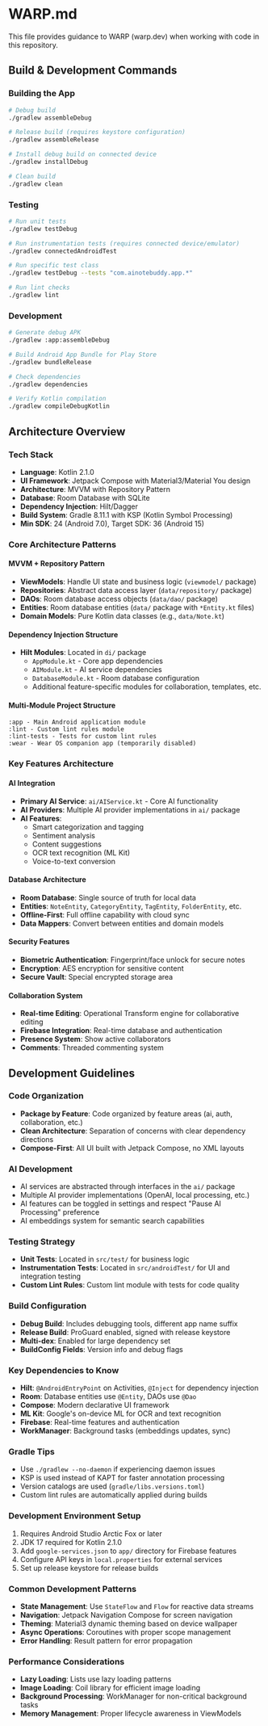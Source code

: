 # WARP.md

This file provides guidance to WARP (warp.dev) when working with code in this repository.

## Build & Development Commands

### Building the App
```bash
# Debug build
./gradlew assembleDebug

# Release build (requires keystore configuration)
./gradlew assembleRelease

# Install debug build on connected device
./gradlew installDebug

# Clean build
./gradlew clean
```

### Testing
```bash
# Run unit tests
./gradlew testDebug

# Run instrumentation tests (requires connected device/emulator)
./gradlew connectedAndroidTest

# Run specific test class
./gradlew testDebug --tests "com.ainotebuddy.app.*"

# Run lint checks
./gradlew lint
```

### Development
```bash
# Generate debug APK
./gradlew :app:assembleDebug

# Build Android App Bundle for Play Store
./gradlew bundleRelease

# Check dependencies
./gradlew dependencies

# Verify Kotlin compilation
./gradlew compileDebugKotlin
```

## Architecture Overview

### Tech Stack
- **Language**: Kotlin 2.1.0
- **UI Framework**: Jetpack Compose with Material3/Material You design
- **Architecture**: MVVM with Repository Pattern
- **Database**: Room Database with SQLite
- **Dependency Injection**: Hilt/Dagger
- **Build System**: Gradle 8.11.1 with KSP (Kotlin Symbol Processing)
- **Min SDK**: 24 (Android 7.0), Target SDK: 36 (Android 15)

### Core Architecture Patterns

#### MVVM + Repository Pattern
- **ViewModels**: Handle UI state and business logic (`viewmodel/` package)
- **Repositories**: Abstract data access layer (`data/repository/` package)
- **DAOs**: Room database access objects (`data/dao/` package)
- **Entities**: Room database entities (`data/` package with `*Entity.kt` files)
- **Domain Models**: Pure Kotlin data classes (e.g., `data/Note.kt`)

#### Dependency Injection Structure
- **Hilt Modules**: Located in `di/` package
  - `AppModule.kt` - Core app dependencies
  - `AIModule.kt` - AI service dependencies
  - `DatabaseModule.kt` - Room database configuration
  - Additional feature-specific modules for collaboration, templates, etc.

#### Multi-Module Project Structure
```
:app - Main Android application module
:lint - Custom lint rules module  
:lint-tests - Tests for custom lint rules
:wear - Wear OS companion app (temporarily disabled)
```

### Key Features Architecture

#### AI Integration
- **Primary AI Service**: `ai/AIService.kt` - Core AI functionality
- **AI Providers**: Multiple AI provider implementations in `ai/` package
- **AI Features**: 
  - Smart categorization and tagging
  - Sentiment analysis
  - Content suggestions
  - OCR text recognition (ML Kit)
  - Voice-to-text conversion

#### Database Architecture  
- **Room Database**: Single source of truth for local data
- **Entities**: `NoteEntity`, `CategoryEntity`, `TagEntity`, `FolderEntity`, etc.
- **Offline-First**: Full offline capability with cloud sync
- **Data Mappers**: Convert between entities and domain models

#### Security Features
- **Biometric Authentication**: Fingerprint/face unlock for secure notes
- **Encryption**: AES encryption for sensitive content
- **Secure Vault**: Special encrypted storage area

#### Collaboration System
- **Real-time Editing**: Operational Transform engine for collaborative editing
- **Firebase Integration**: Real-time database and authentication
- **Presence System**: Show active collaborators
- **Comments**: Threaded commenting system

## Development Guidelines

### Code Organization
- **Package by Feature**: Code organized by feature areas (ai, auth, collaboration, etc.)
- **Clean Architecture**: Separation of concerns with clear dependency directions
- **Compose-First**: All UI built with Jetpack Compose, no XML layouts

### AI Development
- AI services are abstracted through interfaces in the `ai/` package
- Multiple AI provider implementations (OpenAI, local processing, etc.)
- AI features can be toggled in settings and respect "Pause AI Processing" preference
- AI embeddings system for semantic search capabilities

### Testing Strategy
- **Unit Tests**: Located in `src/test/` for business logic
- **Instrumentation Tests**: Located in `src/androidTest/` for UI and integration testing
- **Custom Lint Rules**: Custom lint module with tests for code quality

### Build Configuration
- **Debug Build**: Includes debugging tools, different app name suffix
- **Release Build**: ProGuard enabled, signed with release keystore
- **Multi-dex**: Enabled for large dependency set
- **BuildConfig Fields**: Version info and debug flags

### Key Dependencies to Know
- **Hilt**: `@AndroidEntryPoint` on Activities, `@Inject` for dependency injection
- **Room**: Database entities use `@Entity`, DAOs use `@Dao`
- **Compose**: Modern declarative UI framework
- **ML Kit**: Google's on-device ML for OCR and text recognition
- **Firebase**: Real-time features and authentication
- **WorkManager**: Background tasks (embeddings updates, sync)

### Gradle Tips
- Use `./gradlew --no-daemon` if experiencing daemon issues
- KSP is used instead of KAPT for faster annotation processing
- Version catalogs are used (`gradle/libs.versions.toml`)
- Custom lint rules are automatically applied during builds

### Development Environment Setup
1. Requires Android Studio Arctic Fox or later
2. JDK 17 required for Kotlin 2.1.0
3. Add `google-services.json` to `app/` directory for Firebase features
4. Configure API keys in `local.properties` for external services
5. Set up release keystore for release builds

### Common Development Patterns
- **State Management**: Use `StateFlow` and `Flow` for reactive data streams  
- **Navigation**: Jetpack Navigation Compose for screen navigation
- **Theming**: Material3 dynamic theming based on device wallpaper
- **Async Operations**: Coroutines with proper scope management
- **Error Handling**: Result pattern for error propagation

### Performance Considerations
- **Lazy Loading**: Lists use lazy loading patterns
- **Image Loading**: Coil library for efficient image loading
- **Background Processing**: WorkManager for non-critical background tasks
- **Memory Management**: Proper lifecycle awareness in ViewModels